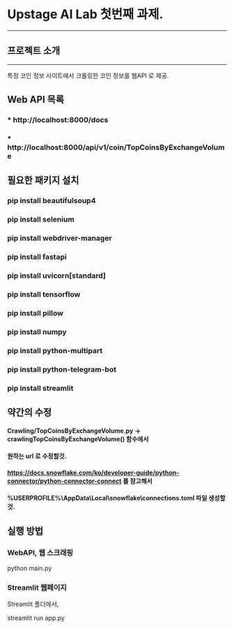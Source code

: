 # Upstage AI Lab 첫번째 과제.
---



## 프로젝트 소개
---
특정 코인 정보 사이트에서 크롤링한 코인 정보를 웹API 로 제공.



## Web API 목록

### * http://localhost:8000/docs
### * http://localhost:8000/api/v1/coin/TopCoinsByExchangeVolume



## 필요한 패키지 설치

### pip install beautifulsoup4
### pip install selenium
### pip install webdriver-manager
### pip install fastapi
### pip install uvicorn[standard]
### pip install tensorflow
### pip install pillow
### pip install numpy
### pip install python-multipart
### pip install python-telegram-bot
### pip install streamlit


## 약간의 수정

#### Crawling/TopCoinsByExchangeVolume.py -> crawlingTopCoinsByExchangeVolume() 함수에서

#### 원하는 url 로 수정할것.

#### https://docs.snowflake.com/ko/developer-guide/python-connector/python-connector-connect 를 참고해서 

#### %USERPROFILE%\AppData\Local\snowflake\connections.toml 파일 생성할것.


## 실행 방법

### WebAPI, 웹 스크래핑
python main.py

### Streamlit 웹페이지
Streamlit 폴더에서,

streamlit run app.py

